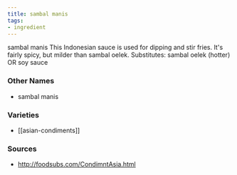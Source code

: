 ```yaml
---
title: sambal manis
tags:
- ingredient
---
```

sambal manis This Indonesian sauce is used for dipping and stir fries. It's fairly spicy, but milder than sambal oelek. Substitutes: sambal oelek (hotter) OR soy sauce

### Other Names

* sambal manis

### Varieties

* [[asian-condiments]]

### Sources
* http://foodsubs.com/CondimntAsia.html
